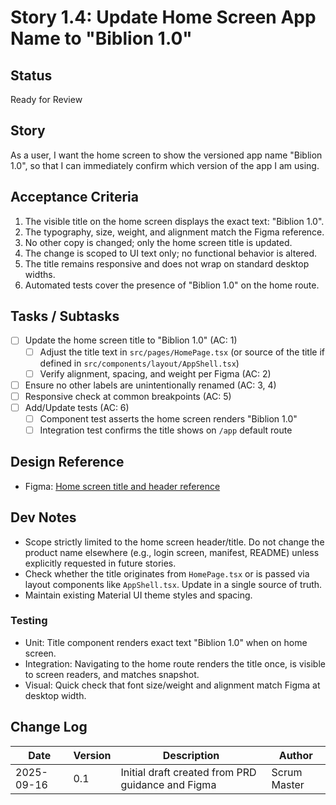 # Story 1.4: Update Home Screen App Name to "Biblion 1.0"

## Status

Ready for Review

## Story

As a user,
I want the home screen to show the versioned app name "Biblion 1.0",
so that I can immediately confirm which version of the app I am using.

## Acceptance Criteria

1. The visible title on the home screen displays the exact text: "Biblion 1.0".
2. The typography, size, weight, and alignment match the Figma reference.
3. No other copy is changed; only the home screen title is updated.
4. The change is scoped to UI text only; no functional behavior is altered.
5. The title remains responsive and does not wrap on standard desktop widths.
6. Automated tests cover the presence of "Biblion 1.0" on the home route.

## Tasks / Subtasks

- [ ] Update the home screen title to "Biblion 1.0" (AC: 1)
  - [ ] Adjust the title text in `src/pages/HomePage.tsx` (or source of the title if defined in `src/components/layout/AppShell.tsx`)
  - [ ] Verify alignment, spacing, and weight per Figma (AC: 2)
- [ ] Ensure no other labels are unintentionally renamed (AC: 3, 4)
- [ ] Responsive check at common breakpoints (AC: 5)
- [ ] Add/Update tests (AC: 6)
  - [ ] Component test asserts the home screen renders "Biblion 1.0"
  - [ ] Integration test confirms the title shows on `/app` default route

## Design Reference

- Figma: [Home screen title and header reference](https://www.figma.com/design/J4Dsi0o3FCgCgqrvPCAehY/Biblion?node-id=0-1&p=f&t=h5YPnxtdnJEqodW9-0)

## Dev Notes

- Scope strictly limited to the home screen header/title. Do not change the product name elsewhere (e.g., login screen, manifest, README) unless explicitly requested in future stories.
- Check whether the title originates from `HomePage.tsx` or is passed via layout components like `AppShell.tsx`. Update in a single source of truth.
- Maintain existing Material UI theme styles and spacing.

### Testing

- Unit: Title component renders exact text "Biblion 1.0" when on home screen.
- Integration: Navigating to the home route renders the title once, is visible to screen readers, and matches snapshot.
- Visual: Quick check that font size/weight and alignment match Figma at desktop width.

## Change Log

| Date       | Version | Description                                       | Author       |
| ---------- | ------- | ------------------------------------------------- | ------------ |
| 2025-09-16 | 0.1     | Initial draft created from PRD guidance and Figma | Scrum Master |
